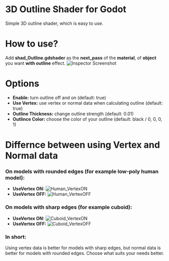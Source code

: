 # 3D Outline Shader for Godot #

Simple 3D outline shader, which is easy to use.

# How to use? #
Add **shad_Outline.gdshader** as the **next_pass** of the **material**, of **object** you want **with outline** effect.
![Inspector Screenshot](https://i.imgur.com/Kzkprpe.png)

# Options #
* **Enable:** turn outline off and on (default: true)
* **Use Vertex:** use vertex or normal data when calculating outline  (default: true)
* **Outline Thickness:** change outline strength (default: 0.01)
* **Outlince Color:** choose the color of your outline (default: black / 0, 0, 0, 1)

# Differnce between using Vertex and Normal data #
### On models with rounded edges (for example low-poly human model): ###
* **UseVertex ON:**
![Human_VertexON](https://imgur.com/NL3VE8f.png)
* **UseVertex OFF:**
![Human_VertexOFF](https://imgur.com/pLWrSLn.png)
### On models with sharp edges (for example cuboid): ###
* **UseVertex ON:**
![Cuboid_VertexON](https://imgur.com/UjC03wh.png)
* **UseVertex OFF:**
![Cuboid_VertexOFF](https://imgur.com/SUA0STE.png)


### In short: ###
Using vertex data is better for models with sharp edges, but normal data is better for models with rounded edges. Choose what suits your needs better.
